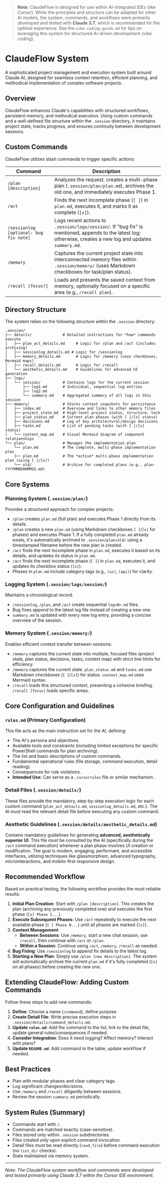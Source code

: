 > **Note**: ClaudeFlow is designed for use within AI-integrated IDEs (like Cursor). While the principles and structure can be adapted for other AI models, the system, commands, and workflows were primarily developed and tested with **Claude 3.7**, which is recommended for the optimal experience. See the `vibe-coding-guide.md` for tips on leveraging this system for structured AI-driven development (vibe coding).

# ClaudeFlow System

A sophisticated project management and execution system built around Claude AI, designed for seamless context retention, efficient planning, and methodical implementation of complex software projects.

## Overview

ClaudeFlow enhances Claude's capabilities with structured workflows, persistent memory, and methodical execution. Using custom commands and a well-defined file structure within the `.session` directory, it maintains project state, tracks progress, and ensures continuity between development sessions.

## Custom Commands

ClaudeFlow utilizes slash commands to trigger specific actions:

| Command | Description |
|---------|-------------|
| `/plan [description]` | Analyzes the request, creates a multi-phase plan (`.session/plan/plan.md`), archives the old one, and immediately executes Phase 1. |
| `/act` | Finds the next incomplete phase (`[ ]`) in `plan.md`, executes it, and marks it as complete (`[x]`). |
| `/sessionlog [optional: bug fix note]` | Logs recent actions to `.session/logs/session/`. If "bug fix" is mentioned, appends to the latest log; otherwise, creates a new log and updates `summary.md`. |
| `/memory` | Captures the current project state into interconnected memory files within `.session/memory/` (uses Markdown checkboxes for task/plan status). |
| `/recall [focus?]` | Loads and presents the saved context from memory, optionally focused on a specific area (e.g., `/recall plan`). |

## Directory Structure

The system relies on the following structure within the `.session` directory:

```
.session/
├── details/              # Detailed instructions for *how* commands execute
│   ├── plan_act_details.md     # Logic for /plan and /act (includes archiving)
│   ├── sessionlog_details.md # Logic for /sessionlog
│   ├── memory_details.md       # Logic for /memory (uses checkboxes, Mermaid maps)
│   ├── recall_details.md       # Logic for /recall
│   └── aesthetic_details.md    # Guidelines for advanced UI generation
├── logs/
│   └── session/          # Contains logs for the current session
│       ├── log1.md       # Individual, sequential log entries
│       ├── log2.md
│       └── summary.md    # Aggregated summary of all logs in this session
├── memory/               # Stores context snapshots for persistence
│   ├── index.md          # Overview and links to other memory files
│   ├── project_state.md  # High-level project status, structure, tech
│   ├── plan_status.md    # Current plan phases (with [ ]/[x] status)
│   ├── decisions.md      # Log of key architectural/design decisions
│   ├── tasks.md          # List of pending tasks (with [ ]/[x] status)
│   └── context_map.md    # Visual Mermaid diagram of component relationships
└── plan/                 # Manages the implementation plan
    └── plan.md           # The complete, multi-phase implementation plan
    ├── plan.md           # The *active* multi-phase implementation plan (using [ ]/[x])
    └── old/              # Archive for completed plans (e.g., plan-YYYYMMDDHHMMSS.md)
```

## Core Systems

### Planning System (`.session/plan/`)
Provides a structured approach for complex projects:
*   `/plan` creates `plan.md` (full plan) and executes Phase 1 directly from its details.
*   `/plan` creates a new `plan.md` (using Markdown checkboxes `[ ]`/`[x]` for phases) and executes Phase 1. If a fully completed `plan.md` already exists, it's automatically archived to `.session/plan/old/` using a timestamped filename before the new plan is created.
*   `/act` finds the next incomplete phase in `plan.md`, executes it based on its details, and updates its status in `plan.md`.
*   `/act` finds the next incomplete phase (`[ ]`) in `plan.md`, executes it, and updates its checkbox status (`[x]`).
*   Phases in `plan.md` include category tags (e.g., `(ui)`, `(api)`) for clarity.

### Logging System (`.session/logs/session/`)
Maintains a chronological record:
*   `/sessionlog`, `/plan`, and `/act` create sequential `log<N>.md` files.
*   Bug fixes *append* to the latest log file instead of creating a new one.
*   `summary.md` is updated with every new log entry, providing a concise overview of the session.

### Memory System (`.session/memory/`)
Enables efficient context transfer between sessions:
*   `/memory` captures the current state into multiple, focused files (project state, plan status, decisions, tasks, context map) with strict line limits for efficiency.
*   `/memory` captures the current state. `plan_status.md` and `tasks.md` use Markdown checkboxes (`[ ]`/`[x]`) for status. `context_map.md` uses Mermaid syntax.
*   `/recall` loads this structured context, presenting a cohesive briefing. `/recall [focus]` loads specific areas.

## Core Configuration and Guidelines

### `rules.md` (Primary Configuration)
This file acts as the main instruction set for the AI, defining:
*   The AI's persona and objectives.
*   Available tools and constraints (including limited exceptions for specific PowerShell commands for plan archiving).
*   The list and basic descriptions of custom commands.
*   Fundamental operational rules (file storage, command execution, detail reading).
*   Consequences for rule violations.
*   **Intended Use**: Can serve as a `.cursorrules` file or similar mechanism.

### Detail Files (`.session/details/`)
These files provide the mandatory, step-by-step execution logic for each custom command (`plan_act_details.md`, `sessionlog_details.md`, etc.). The AI *must* read the relevant detail file before executing any custom command.

### Aesthetic Guidelines (`.session/details/aesthetic_details.md`)
Contains mandatory guidelines for generating **advanced, aesthetically superior UI**. This file *must* be consulted by the AI (specifically during the `/act` command execution) whenever a plan phase involves UI creation or modification. The goal is modern, engaging, performant, and accessible interfaces, utilizing techniques like glassmorphism, advanced typography, microinteractions, and mobile-first responsive design.

## Recommended Workflow

Based on practical testing, the following workflow provides the most reliable results:

1.  **Initial Plan Creation**: Start with `/plan [description]`. This creates the plan (archiving any previously completed one) and executes the first phase (`[x] Phase 1...`).
2.  **Execute Subsequent Phases**: Use `/act` repeatedly to execute the next available phase (`[ ] Phase N...`) until all phases are marked (`[x]`).
3.  **Context Management**:
    *   **Between Sessions**: Use `/memory`, start a new chat session, use `/recall`, then continue with `/act` or `/plan`.
    *   **Within a Session**: Continue using `/act`, `/memory`, `/recall` as needed.
4.  **Bug Fixing**: Use `/sessionlog` to append fix details to the latest log.
5.  **Starting a New Plan**: Simply use `/plan [new description]`. The system will automatically archive the current `plan.md` if it's fully completed (`[x]` on all phases) before creating the new one.

## Extending ClaudeFlow: Adding Custom Commands

Follow these steps to add new commands:
1.  **Define**: Choose a name (`/command`), define purpose.
2.  **Create Detail File**: Write precise execution steps in `.session/details/command_details.md`.
3.  **Update `rules.md`**: Add the command to the list, link to the detail file, update general rules/consequences if needed.
4.  **Consider Integration**: Does it need logging? Affect memory? Interact with plans?
5.  **Update `README.md`**: Add command to the table, update workflow if needed.

## Best Practices

- Plan with modular phases and clear category tags.
- Log significant changes/decisions.
- Use `/memory` and `/recall` diligently between sessions.
- Review the session `summary.md` periodically.

## System Rules (Summary)
- Commands start with `/`.
- Commands are matched exactly (case-sensitive).
- Files stored only within `.session` subdirectories.
- Files created *only* upon explicit command invocation.
- Detail files *must* be read directly (`read_file`) before command execution (no `list_dir` checks).
- State maintained via memory system. 

---
*Note: The ClaudeFlow system workflow and commands were developed and tested primarily using Claude 3.7 within the Cursor IDE environment.* 